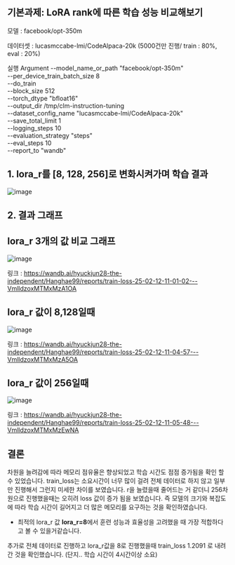 ## 기본과제: LoRA rank에 따른 학습 성능 비교해보기

모델 : facebook/opt-350m

데이터셋 : lucasmccabe-lmi/CodeAlpaca-20k (5000건만 진행/ train : 80%, eval : 20%)

실행 Argument
    --model_name_or_path "facebook/opt-350m" \
    --per_device_train_batch_size 8 \
    --do_train \
    --block_size 512 \
    --torch_dtype "bfloat16"  \
    --output_dir /tmp/clm-instruction-tuning \
    --dataset_config_name "lucasmccabe-lmi/CodeAlpaca-20k" \
    --save_total_limit 1 \
    --logging_steps 10  \
    --evaluation_strategy "steps"  \
    --eval_steps 10  \
    --report_to "wandb"
## 1. lora_r를 [8, 128, 256]로 변화시켜가며 학습 결과

![image](https://github.com/user-attachments/assets/b80fcf5a-2ed2-406d-821a-424565f24381)


## 2. 결과 그래프
## lora_r 3개의 값 비교 그래프
![image](https://github.com/user-attachments/assets/162f6627-49ec-41d4-b899-9edccfa14f7e)

링크 : https://wandb.ai/hyuckjun28-the-independent/Hanghae99/reports/train-loss-25-02-12-11-01-02---VmlldzoxMTMxMzA1OA
## lora_r 값이 8,128일때
![image](https://github.com/user-attachments/assets/7e356612-21fc-41ec-8103-dafd853920d4)

링크 : https://wandb.ai/hyuckjun28-the-independent/Hanghae99/reports/train-loss-25-02-12-11-04-57---VmlldzoxMTMxMzA5OA
## lora_r 값이 256일때
![image](https://github.com/user-attachments/assets/30435175-fc4e-4614-94e7-66a1b7c6ea0e)

링크 : https://wandb.ai/hyuckjun28-the-independent/Hanghae99/reports/train-loss-25-02-12-11-05-48---VmlldzoxMTMxMzEwNA

## 결론
차원을 늘려감에 따라 메모리 점유율은 향상되었고 학습 시간도 점점 증가됨을 확인 할 수 있었습니다.
train_loss는 소요시간이 너무 많이 걸려 전체 데이터로 하지 않고 일부만 진행해서 그런지 미세한 차이를 보였습니다.
r을 늘렸을때 줄어드는 거 같더니 256차원으로 진행했을때는 오히려 loss 값이 증가 됨을 보였습니다.
즉 모델의 크기와 복잡도에 따라 학습 시간이 길어지고 더 많은 메모리를 요구하는 것을 확인하였습니다.

* 최적의 lora_r 값
**lora_r=8**에서 훈련 성능과 효율성을 고려했을 때 가장 적합하다고 볼 수 있을거같습니다.

추가로 전체 데이터로 진행하고 lora_r값을 8로 진행했을때 train_loss 1.2091 로 내려간 것을 확인했습니다. (단지.. 학습 시간이 4시간이상 소요)

